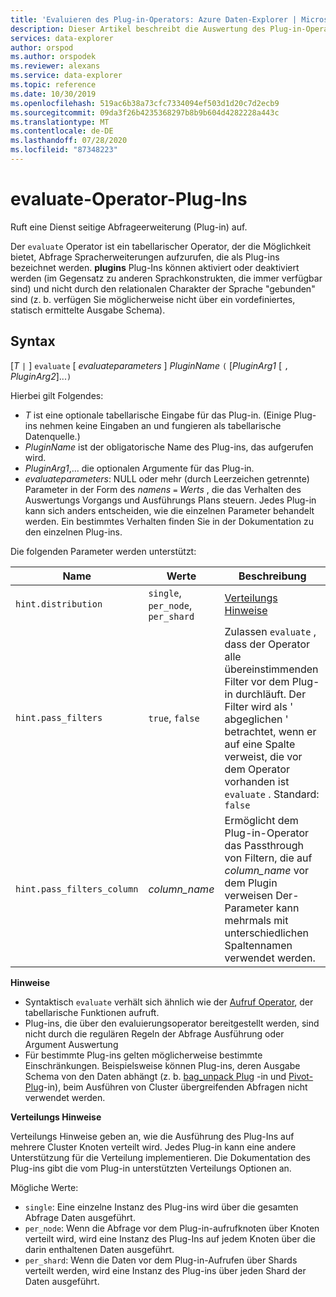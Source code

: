 ```yaml
---
title: 'Evaluieren des Plug-in-Operators: Azure Daten-Explorer | Microsoft-Dokumentation'
description: Dieser Artikel beschreibt die Auswertung des Plug-in-Operators in Azure Daten-Explorer.
services: data-explorer
author: orspod
ms.author: orspodek
ms.reviewer: alexans
ms.service: data-explorer
ms.topic: reference
ms.date: 10/30/2019
ms.openlocfilehash: 519ac6b38a73cfc7334094ef503d1d20c7d2ecb9
ms.sourcegitcommit: 09da3f26b4235368297b8b9b604d4282228a443c
ms.translationtype: MT
ms.contentlocale: de-DE
ms.lasthandoff: 07/28/2020
ms.locfileid: "87348223"
---
```

# <a name="evaluate-operator-plugins"></a>evaluate-Operator-Plug-Ins

Ruft eine Dienst seitige Abfrageerweiterung (Plug-in) auf.

Der `evaluate` Operator ist ein tabellarischer Operator, der die Möglichkeit bietet, Abfrage Spracherweiterungen aufzurufen, die als Plug-ins bezeichnet werden. **plugins** Plug-Ins können aktiviert oder deaktiviert werden (im Gegensatz zu anderen Sprachkonstrukten, die immer verfügbar sind) und nicht durch den relationalen Charakter der Sprache "gebunden" sind (z. b. verfügen Sie möglicherweise nicht über ein vordefiniertes, statisch ermittelte Ausgabe Schema).

## <a name="syntax"></a>Syntax 

[*T* `|` ] `evaluate` [ *evaluateparameters* ] *PluginName* `(` [*PluginArg1* [ `,` *PluginArg2*]...`)`

Hierbei gilt Folgendes:

* *T* ist eine optionale tabellarische Eingabe für das Plug-in. (Einige Plug-ins nehmen keine Eingaben an und fungieren als tabellarische Datenquelle.)
* *PluginName* ist der obligatorische Name des Plug-ins, das aufgerufen wird.
* *PluginArg1*,... die optionalen Argumente für das Plug-in.
* *evaluateparameters*: NULL oder mehr (durch Leerzeichen getrennte) Parameter in der Form des *namens* `=` *Werts* , die das Verhalten des Auswertungs Vorgangs und Ausführungs Plans steuern. Jedes Plug-in kann sich anders entscheiden, wie die einzelnen Parameter behandelt werden. Ein bestimmtes Verhalten finden Sie in der Dokumentation zu den einzelnen Plug-ins.  

Die folgenden Parameter werden unterstützt: 

  |Name                |Werte                           |Beschreibung                                |
  |--------------------|---------------------------------|-------------------------------------------|
  |`hint.distribution` |`single`, `per_node`, `per_shard`| [Verteilungs Hinweise](#distributionhints) |
  |`hint.pass_filters` |`true`, `false`| Zulassen `evaluate` , dass der Operator alle übereinstimmenden Filter vor dem Plug-in durchläuft. Der Filter wird als ' abgeglichen ' betrachtet, wenn er auf eine Spalte verweist, die vor dem Operator vorhanden ist `evaluate` . Standard: `false` |
  |`hint.pass_filters_column` |*column_name*| Ermöglicht dem Plug-in-Operator das Passthrough von Filtern, die auf *column_name* vor dem Plugin verweisen Der-Parameter kann mehrmals mit unterschiedlichen Spaltennamen verwendet werden. |

**Hinweise**

* Syntaktisch `evaluate` verhält sich ähnlich wie der [Aufruf Operator](./invokeoperator.md), der tabellarische Funktionen aufruft.
* Plug-ins, die über den evaluierungsoperator bereitgestellt werden, sind nicht durch die regulären Regeln der Abfrage Ausführung oder Argument Auswertung
* Für bestimmte Plug-ins gelten möglicherweise bestimmte Einschränkungen. Beispielsweise können Plug-ins, deren Ausgabe Schema von den Daten abhängt (z. b. [bag_unpack Plug](./bag-unpackplugin.md) -in und [Pivot-Plug](./pivotplugin.md)-in), beim Ausführen von Cluster übergreifenden Abfragen nicht verwendet werden.

<a id="distributionhints"/>**Verteilungs Hinweise**</a>

Verteilungs Hinweise geben an, wie die Ausführung des Plug-Ins auf mehrere Cluster Knoten verteilt wird. Jedes Plug-in kann eine andere Unterstützung für die Verteilung implementieren. Die Dokumentation des Plug-ins gibt die vom Plug-in unterstützten Verteilungs Optionen an.

Mögliche Werte:

* `single`: Eine einzelne Instanz des Plug-ins wird über die gesamten Abfrage Daten ausgeführt.
* `per_node`: Wenn die Abfrage vor dem Plug-in-aufrufknoten über Knoten verteilt wird, wird eine Instanz des Plug-Ins auf jedem Knoten über die darin enthaltenen Daten ausgeführt.
* `per_shard`: Wenn die Daten vor dem Plug-in-Aufrufen über Shards verteilt werden, wird eine Instanz des Plug-ins über jeden Shard der Daten ausgeführt.

